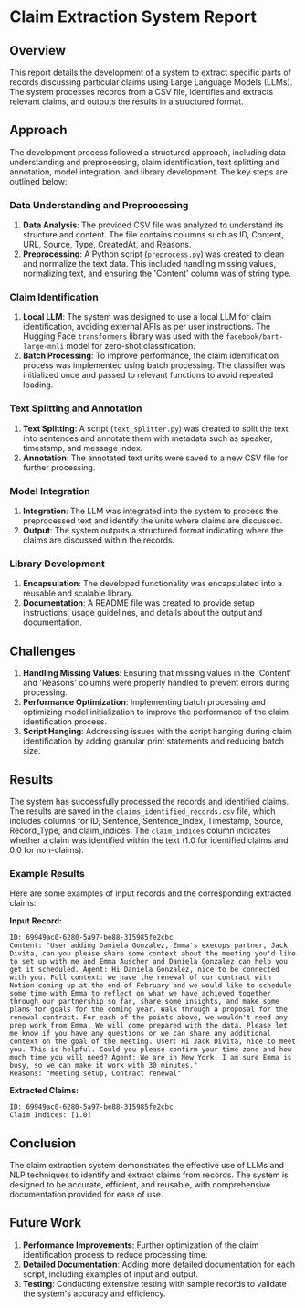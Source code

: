 # Claim Extraction System Report

## Overview
This report details the development of a system to extract specific parts of records discussing particular claims using Large Language Models (LLMs). The system processes records from a CSV file, identifies and extracts relevant claims, and outputs the results in a structured format.

## Approach
The development process followed a structured approach, including data understanding and preprocessing, claim identification, text splitting and annotation, model integration, and library development. The key steps are outlined below:

### Data Understanding and Preprocessing
1. **Data Analysis**: The provided CSV file was analyzed to understand its structure and content. The file contains columns such as ID, Content, URL, Source, Type, CreatedAt, and Reasons.
2. **Preprocessing**: A Python script (`preprocess.py`) was created to clean and normalize the text data. This included handling missing values, normalizing text, and ensuring the 'Content' column was of string type.

### Claim Identification
1. **Local LLM**: The system was designed to use a local LLM for claim identification, avoiding external APIs as per user instructions. The Hugging Face `transformers` library was used with the `facebook/bart-large-mnli` model for zero-shot classification.
2. **Batch Processing**: To improve performance, the claim identification process was implemented using batch processing. The classifier was initialized once and passed to relevant functions to avoid repeated loading.

### Text Splitting and Annotation
1. **Text Splitting**: A script (`text_splitter.py`) was created to split the text into sentences and annotate them with metadata such as speaker, timestamp, and message index.
2. **Annotation**: The annotated text units were saved to a new CSV file for further processing.

### Model Integration
1. **Integration**: The LLM was integrated into the system to process the preprocessed text and identify the units where claims are discussed.
2. **Output**: The system outputs a structured format indicating where the claims are discussed within the records.

### Library Development
1. **Encapsulation**: The developed functionality was encapsulated into a reusable and scalable library.
2. **Documentation**: A README file was created to provide setup instructions, usage guidelines, and details about the output and documentation.

## Challenges
1. **Handling Missing Values**: Ensuring that missing values in the 'Content' and 'Reasons' columns were properly handled to prevent errors during processing.
2. **Performance Optimization**: Implementing batch processing and optimizing model initialization to improve the performance of the claim identification process.
3. **Script Hanging**: Addressing issues with the script hanging during claim identification by adding granular print statements and reducing batch size.

## Results
The system has successfully processed the records and identified claims. The results are saved in the `claims_identified_records.csv` file, which includes columns for ID, Sentence, Sentence_Index, Timestamp, Source, Record_Type, and claim_indices. The `claim_indices` column indicates whether a claim was identified within the text (1.0 for identified claims and 0.0 for non-claims).

### Example Results
Here are some examples of input records and the corresponding extracted claims:

**Input Record:**
```
ID: 69949ac0-6280-5a97-be88-315985fe2cbc
Content: "User adding Daniela Gonzalez, Emma's execops partner, Jack Divita, can you please share some context about the meeting you'd like to set up with me and Emma Auscher and Daniela Gonzalez can help you get it scheduled. Agent: Hi Daniela Gonzalez, nice to be connected with you. Full context: we have the renewal of our contract with Notion coming up at the end of February and we would like to schedule some time with Emma to reflect on what we have achieved together through our partnership so far, share some insights, and make some plans for goals for the coming year. Walk through a proposal for the renewal contract. For each of the points above, we wouldn't need any prep work from Emma. We will come prepared with the data. Please let me know if you have any questions or we can share any additional context on the goal of the meeting. User: Hi Jack Divita, nice to meet you. This is helpful. Could you please confirm your time zone and how much time you will need? Agent: We are in New York. I am sure Emma is busy, so we can make it work with 30 minutes."
Reasons: "Meeting setup, Contract renewal"
```

**Extracted Claims:**
```
ID: 69949ac0-6280-5a97-be88-315985fe2cbc
Claim Indices: [1.0]
```

## Conclusion
The claim extraction system demonstrates the effective use of LLMs and NLP techniques to identify and extract claims from records. The system is designed to be accurate, efficient, and reusable, with comprehensive documentation provided for ease of use.

## Future Work
1. **Performance Improvements**: Further optimization of the claim identification process to reduce processing time.
2. **Detailed Documentation**: Adding more detailed documentation for each script, including examples of input and output.
3. **Testing**: Conducting extensive testing with sample records to validate the system's accuracy and efficiency.

